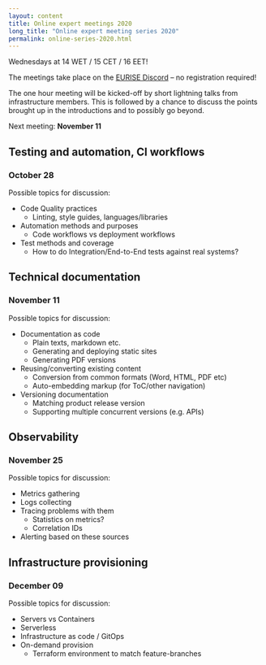 ```yaml
---
layout: content
title: Online expert meetings 2020
long_title: "Online expert meeting series 2020"
permalink: online-series-2020.html
---
```


Wednesdays at 14 WET / 15 CET / 16 EET!

The meetings take place on the [EURISE Discord](https://discord.gg/Zh77zeU) – no registration required!

The one hour meeting will be kicked-off by short lightning talks from infrastructure members.
This is followed by a chance to discuss the points brought up in the introductions and to possibly go beyond.

Next meeting: **November 11** [<i class="fa fa-calendar"></i>](online-event-2.ics)

## Testing and automation, CI workflows
### October 28

Possible topics for discussion:

* Code Quality practices
  * Linting, style guides, languages/libraries
* Automation methods and purposes
  * Code workflows vs deployment workflows
* Test methods and coverage
  * How to do Integration/End-to-End tests against real systems?

## Technical documentation
### November 11

Possible topics for discussion:

* Documentation as code
  * Plain texts, markdown etc.
  * Generating and deploying static sites
  * Generating PDF versions
* Reusing/converting existing content
  * Conversion from common formats (Word, HTML, PDF etc)
  * Auto-embedding markup (for ToC/other navigation)
* Versioning documentation
  * Matching product release version
  * Supporting multiple concurrent versions (e.g. APIs)

## Observability
### November 25

Possible topics for discussion:

* Metrics gathering
* Logs collecting
* Tracing problems with them
  * Statistics on metrics?
  * Correlation IDs
* Alerting based on these sources

## Infrastructure provisioning
### December 09

Possible topics for discussion:

* Servers vs Containers
* Serverless
* Infrastructure as code / GitOps
* On-demand provision
  * Terraform environment to match feature-branches
